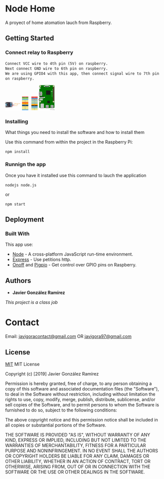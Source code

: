 # Node Home

A proyect of home atomation lauch from Raspberry.

## Getting Started


### Connect relay to Raspberry

    Connect VCC wire to 4th pin (5V) on raspberry.
    Next connect GND wire to 6th pin on raspberry.
    We are using GPIO4 with this app, then connect signal wire to 7th pin on raspberry.

<img src="image_readme/Solid_state_Relay.png" width="50px">
<img src="image_readme/gpioo.png" width="50px">
<img src="image_readme/img_raspberrypi3.png" width="50px">


### Installing

What things you need to install the software and how to install them

Use this command from within the project in the Raspberry Pi:
```
npm install
```


### Runnign the app

Once you have it installed use this command to lauch the application
```
nodejs node.js
```
or
```
npm start
```

## Deployment


### Built With
This app use:
* [Node](http://www.dropwizard.io/1.0.2/docs/) - A cross-platform JavaScript run-time environment.
* [Express](https://maven.apache.org/) - Use petitions http.
* [Onoff](https://www.npmjs.com/package/onoff) and [Pigpio](https://www.npmjs.com/package/pigpio) - Get control over GPIO pins on Raspberry.


## Authors

* **Javier González Ramírez**

*This project is a class job*

# Contact

Email: javigoracontact@gmail.com OR javigora97@gmail.com

## License
[MIT]()
MIT License

Copyright (c) [2019] Javier González Ramírez

Permission is hereby granted, free of charge, to any person obtaining a copy
of this software and associated documentation files (the "Software"), to deal
in the Software without restriction, including without limitation the rights
to use, copy, modify, merge, publish, distribute, sublicense, and/or sell
copies of the Software, and to permit persons to whom the Software is
furnished to do so, subject to the following conditions:

The above copyright notice and this permission notice shall be included in all
copies or substantial portions of the Software.

THE SOFTWARE IS PROVIDED "AS IS", WITHOUT WARRANTY OF ANY KIND, EXPRESS OR
IMPLIED, INCLUDING BUT NOT LIMITED TO THE WARRANTIES OF MERCHANTABILITY,
FITNESS FOR A PARTICULAR PURPOSE AND NONINFRINGEMENT. IN NO EVENT SHALL THE
AUTHORS OR COPYRIGHT HOLDERS BE LIABLE FOR ANY CLAIM, DAMAGES OR OTHER
LIABILITY, WHETHER IN AN ACTION OF CONTRACT, TORT OR OTHERWISE, ARISING FROM,
OUT OF OR IN CONNECTION WITH THE SOFTWARE OR THE USE OR OTHER DEALINGS IN THE
SOFTWARE.
